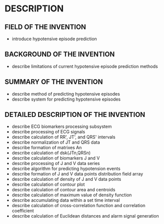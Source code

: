 # DESCRIPTION

## FIELD OF THE INVENTION

- introduce hypotensive episode prediction

## BACKGROUND OF THE INVENTION

- describe limitations of current hypotensive episode prediction methods

## SUMMARY OF THE INVENTION

- describe method of predicting hypotensive episodes
- describe system for predicting hypotensive episodes

## DETAILED DESCRIPTION OF THE INVENTION

- describe ECG biomarkers processing subsystem
- describe processing of ECG signals
- describe calculation of RR', JT', and QRS' intervals
- describe normalization of JT and QRS data
- describe formation of matrixes An
- describe calculation of dsk(JTn,QRSn)
- describe calculation of biomarkers J and V
- describe processing of J and V data series
- describe algorithm for predicting hypotension events
- describe formation of J and V data points distribution field array
- describe calculation of density of J and V data points
- describe calculation of contour plot
- describe calculation of contour area and centroids
- describe calculation of maximum value of density function
- describe accumulating data within a set time interval
- describe calculation of cross-correlation function and correlation coefficient
- describe calculation of Euclidean distances and alarm signal generation

